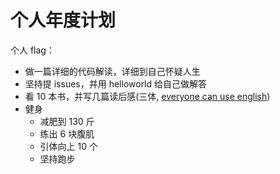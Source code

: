 # 个人年度计划

个人 flag：

- 做一篇详细的代码解读，详细到自己怀疑人生
- 坚持提 issues，并用 helloworld 给自己做解答
- 看 10 本书，并写几篇读后感(三体, [everyone can use english](./everyone%20can%20use%20english))
- 健身
  - 减肥到 130 斤
  - 练出 6 块腹肌
  - 引体向上 10 个
  - 坚持跑步
